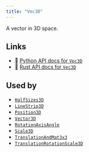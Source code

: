 ```yaml
---
title: "Vec3D"
---
```


A vector in 3D space.


## Links
 * 🐍 [Python API docs for `Vec3D`](https://ref.rerun.io/docs/python/nightly/package/rerun/datatypes/vec3d/)
 * 🦀 [Rust API docs for `Vec3D`](https://docs.rs/rerun/0.9.0-alpha.6/rerun/datatypes/struct.Vec3D.html)


## Used by

* [`HalfSizes3D`](../components/half_sizes3d.md)
* [`LineStrip3D`](../components/line_strip3d.md)
* [`Position3D`](../components/position3d.md)
* [`Vector3D`](../components/vector3d.md)
* [`RotationAxisAngle`](../datatypes/rotation_axis_angle.md)
* [`Scale3D`](../datatypes/scale3d.md)
* [`TranslationAndMat3x3`](../datatypes/translation_and_mat3x3.md)
* [`TranslationRotationScale3D`](../datatypes/translation_rotation_scale3d.md)

